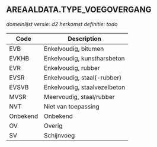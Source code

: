 ## AREAALDATA.TYPE_VOEGOVERGANG

*domeinlijst versie: d2* *herkomst definitie: todo*

 |Code |Description	|
|	---	|	---	|
| EVB | Enkelvoudig, bitumen |
| EVKHB | Enkelvoudig, kunstharsbeton |
| EVR | Enkelvoudig, rubber |
| EVSR | Enkelvoudig, staal(-rubber) |
| EVSVB | Enkelvoudig, staalvezelbeton |
| MVSR | Meervoudig, staal/rubber |
| NVT | Niet van toepassing |
| Onbekend | Onbekend |
| OV | Overig |
| SV | Schijnvoeg |
